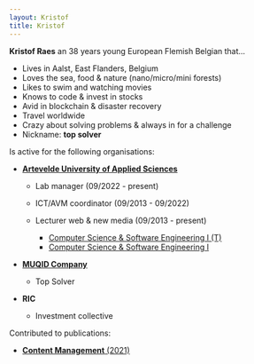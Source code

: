 ```yaml
---
layout: Kristof
title: Kristof
---
```


**Kristof Raes** an 38 years young European Flemish Belgian that...

 - Lives in Aalst, East Flanders, Belgium
 - Loves the sea, food & nature (nano/micro/mini forests)
 - Likes to swim and watching movies
 - Knows to code & invest in stocks
 - Avid in blockchain & disaster recovery
 - Travel worldwide
 - Crazy about solving problems & always in for a challenge
 - Nickname: **top solver**

Is active for the following organisations:

 - [**Artevelde University of Applied Sciences**](http://www.artevelde-uas.be) 
   
   - Lab manager (09/2022 - present)
   - ICT/AVM coordinator (09/2013 - 09/2022)
   - Lecturer web & new media (09/2013 - present)
      
     - [Computer Science & Software Engineering I (T)](https://bamaflexweb.arteveldehs.be/BMFUIDetailxOLOD.aspx?a=169691&b=1&c=1)
     - [Computer Science & Software Engineering I](https://bamaflexweb.arteveldehs.be/BMFUIDetailxOLOD.aspx?a=173460&b=1&c=1)

 - [**MUQID Company**](http://company.muqid.com)
   
   - Top Solver

 - **RIC**

   - Investment collective

Contributed to publications:

 - [**Content Management** (2021)](http://politeia.be/nl/publicaties/278860-content+management+2021+print)
